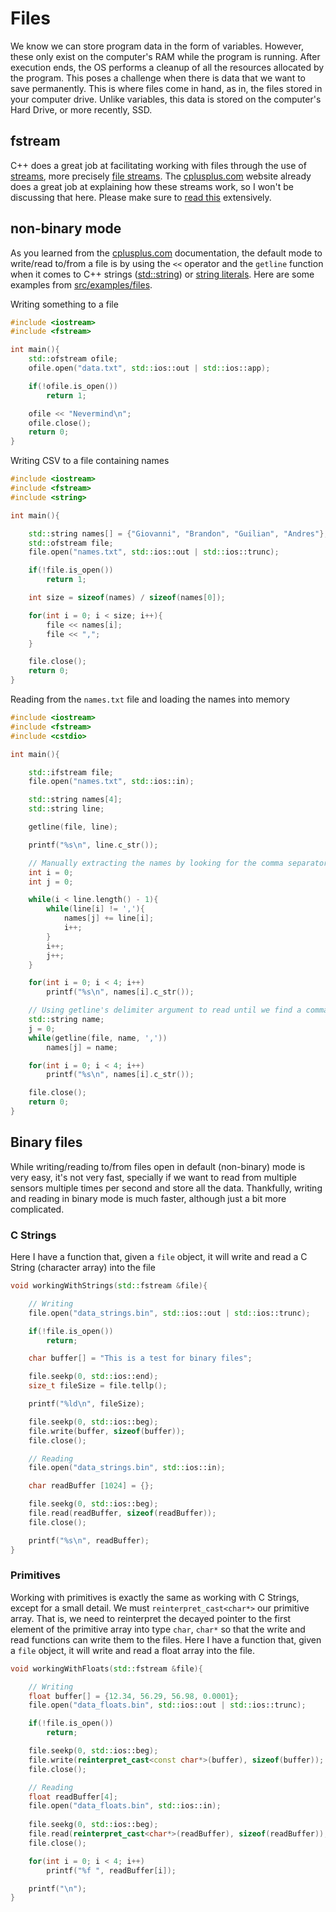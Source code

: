 # Files
We know we can store program data in the form of variables. However, these only exist on the computer's RAM while the program is running. After execution ends, the OS performs a cleanup of all the resources allocated by the program.
This poses a challenge when there is data that we want to save permanently. This is where files come in hand, as in, the files stored in your computer drive. Unlike variables, this data is stored on the computer's Hard Drive, or more recently, SSD.

## fstream
C++ does a great job at facilitating working with files through the use of [streams](https://cplusplus.com/reference/iolibrary/), more precisely [file streams](https://cplusplus.com/doc/tutorial/files/). 
The [cplusplus.com](cplusplus.com) website already does a great job at explaining how these streams work, so I won't be discussing that here. Please make sure to [read this](https://cplusplus.com/doc/tutorial/files/) extensively.

## non-binary mode
As you learned from the [cplusplus.com](cplusplus.com) documentation, the default mode to write/read to/from a file is by using the `<<` operator and the `getline` function when it comes to C++ strings ([std::string](https://cplusplus.com/reference/string/string/)) or [string literals](https://en.wikipedia.org/wiki/String_literal). 
Here are some examples from [src/examples/files](https://github.com/Triton-Baja/Data-Acquisition/tree/main/src/examples/files).

Writing something to a file

```C++
#include <iostream>
#include <fstream>

int main(){
	std::ofstream ofile;
	ofile.open("data.txt", std::ios::out | std::ios::app);

	if(!ofile.is_open())
		return 1;

	ofile << "Nevermind\n";
	ofile.close();
	return 0;
}
```

Writing CSV to a file containing names
```C++
#include <iostream>
#include <fstream>
#include <string>

int main(){

	std::string names[] = {"Giovanni", "Brandon", "Guilian", "Andres"};
	std::ofstream file;
	file.open("names.txt", std::ios::out | std::ios::trunc);

	if(!file.is_open())
		return 1;

	int size = sizeof(names) / sizeof(names[0]);

	for(int i = 0; i < size; i++){
		file << names[i];
		file << ",";
	}

	file.close();
	return 0;
}
```

Reading from the `names.txt` file and loading the names into memory
```C++
#include <iostream>
#include <fstream>
#include <cstdio>

int main(){

	std::ifstream file;
	file.open("names.txt", std::ios::in);

	std::string names[4];
	std::string line;

	getline(file, line);

	printf("%s\n", line.c_str());

  	// Manually extracting the names by looking for the comma separator	
	int i = 0;
	int j = 0;

	while(i < line.length() - 1){
		while(line[i] != ','){
			names[j] += line[i];
			i++;
		}
		i++;
		j++;
	}

	for(int i = 0; i < 4; i++)
		printf("%s\n", names[i].c_str());

  	// Using getline's delimiter argument to read until we find a comma
	std::string name;
	j = 0;
	while(getline(file, name, ','))
		names[j] = name;

	for(int i = 0; i < 4; i++)
		printf("%s\n", names[i].c_str());

	file.close();
	return 0;
}
```

## Binary files
While writing/reading to/from files open in default (non-binary) mode is very easy, it's not very fast, specially if we want to read from multiple sensors multiple times per second and store all the data. 
Thankfully, writing and reading in binary mode is much faster, although just a bit more complicated. 

### C Strings
Here I have a function that, given a `file` object, it will write and read a C String (character array) into the file
```C++
void workingWithStrings(std::fstream &file){

	// Writing
	file.open("data_strings.bin", std::ios::out | std::ios::trunc);

	if(!file.is_open())
		return;

	char buffer[] = "This is a test for binary files";

	file.seekp(0, std::ios::end);
	size_t fileSize = file.tellp();

	printf("%ld\n", fileSize);

	file.seekp(0, std::ios::beg);
	file.write(buffer, sizeof(buffer));
	file.close();

	// Reading
	file.open("data_strings.bin", std::ios::in);

	char readBuffer [1024] = {};

	file.seekg(0, std::ios::beg);
	file.read(readBuffer, sizeof(readBuffer));
	file.close();

	printf("%s\n", readBuffer);
}
```

### Primitives
Working with primitives is exactly the same as working with C Strings, except for a small detail. We must `reinterpret_cast<char*>` our primitive array. 
That is, we need to reinterpret the decayed pointer to the first element of the primitive array into type `char`, `char*` so that the write and read functions can write them to the files. 
Here I have a function that, given a `file` object, it will write and read a float array into the file.
```C++
void workingWithFloats(std::fstream &file){

	// Writing
	float buffer[] = {12.34, 56.29, 56.98, 0.0001};
	file.open("data_floats.bin", std::ios::out | std::ios::trunc);

	if(!file.is_open())
		return;

	file.seekp(0, std::ios::beg);
	file.write(reinterpret_cast<const char*>(buffer), sizeof(buffer));
	file.close();

	// Reading
  	float readBuffer[4];
	file.open("data_floats.bin", std::ios::in);
	
	file.seekg(0, std::ios::beg);
	file.read(reinterpret_cast<char*>(readBuffer), sizeof(readBuffer));
	file.close();

	for(int i = 0; i < 4; i++)
		printf("%f ", readBuffer[i]);

	printf("\n");
}
```
